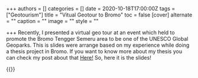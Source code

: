 +++
authors = []
categories = []
date = 2020-10-18T17:00:00Z
tags = ["Geotourism"]
title = "Vitual Geotour to Bromo"
toc = false
[cover]
alternate = ""
caption = ""
image = ""
style = ""

+++
Recently, I presented a virtual geo tour at an event which held to promote the Bromo Tengger Semeru area to be one of the UNESCO Global Geoparks. This is slides were arrange based on my experience while doing a thesis project in Bromo. If you want to know more about my thesis you can check my post about that <a href="https://www.nazarabrory.com/blogposts/volcanostratigraphy-of-bromo/" target="_blank">Here!</a> So, here it is the slides!

{{<gslides src="https://docs.google.com/presentation/d/e/2PACX-1vSogq4K7cKE6flFeLVLt8R2Zsiyn9LYMVsOw0tbaQV7dsUc92rOWDNulD_eKZzT-Q/embed?start=false&loop=false&delayms=3000">}}